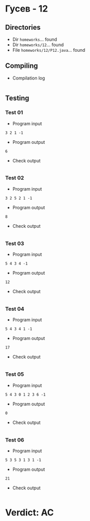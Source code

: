 # Гусев - 12
## Directories
- Dir `homeworks`... found
- Dir `homeworks/12`... found
- File `homeworks/12/P12.java`... found
## Compiling
- Compilation log
```
```
## Testing
### Test 01
- Program input
```
3 2 1 -1
```
- Program output
```
6
```
- Check output
```
```
### Test 02
- Program input
```
3 2 5 2 1 -1
```
- Program output
```
8
```
- Check output
```
```
### Test 03
- Program input
```
5 4 3 4 -1
```
- Program output
```
12
```
- Check output
```
```
### Test 04
- Program input
```
5 4 3 4 1 -1
```
- Program output
```
17
```
- Check output
```
```
### Test 05
- Program input
```
5 4 3 0 1 2 3 6 -1
```
- Program output
```
0
```
- Check output
```
```
### Test 06
- Program input
```
5 3 5 3 1 3 1 -1
```
- Program output
```
21
```
- Check output
```
```
# Verdict: AC
